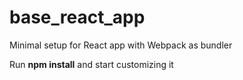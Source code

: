 # base_react_app
Minimal setup for React app with Webpack as bundler

Run **npm install** and start customizing it

